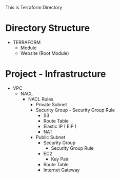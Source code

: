This is Terraform Directory
# Directory Structure
- TERRAFORM
    - Module
    - Website (Root Module)


# Project - Infrastructure
- VPC
    - NACL
        - NACL Rules
            - Private Subnet
             - Security Group
                    - Security Group Rule
                - S3
                - Route Table
                - Elastic IP ( EIP )
                - NAT
            - Public Subnet
                - Security Group
                    - Security Group Rule
                - EC2
                    - Key Pair
                - Route Table
                - Internet Gateway
